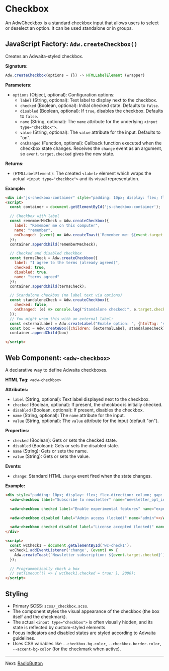 # Checkbox

An AdwCheckbox is a standard checkbox input that allows users to select or deselect an option. It can be used standalone or in groups.

## JavaScript Factory: `Adw.createCheckbox()`

Creates an Adwaita-styled checkbox.

**Signature:**

```javascript
Adw.createCheckbox(options = {}) -> HTMLLabelElement (wrapper)
```

**Parameters:**

*   `options` (Object, optional): Configuration options:
    *   `label` (String, optional): Text label to display next to the checkbox.
    *   `checked` (Boolean, optional): Initial checked state. Defaults to `false`.
    *   `disabled` (Boolean, optional): If `true`, disables the checkbox. Defaults to `false`.
    *   `name` (String, optional): The `name` attribute for the underlying `<input type="checkbox">`.
    *   `value` (String, optional): The `value` attribute for the input. Defaults to "on".
    *   `onChanged` (Function, optional): Callback function executed when the checkbox state changes. Receives the `change` event as an argument, so `event.target.checked` gives the new state.

**Returns:**

*   `(HTMLLabelElement)`: The created `<label>` element which wraps the actual `<input type="checkbox">` and its visual representation.

**Example:**

```html
<div id="js-checkbox-container" style="padding: 10px; display: flex; flex-direction: column; gap: 10px;"></div>
<script>
  const container = document.getElementById('js-checkbox-container');

  // Checkbox with label
  const rememberMeCheck = Adw.createCheckbox({
    label: "Remember me on this computer",
    name: "remember",
    onChanged: (event) => Adw.createToast(`Remember me: ${event.target.checked}`)
  });
  container.appendChild(rememberMeCheck);

  // Checked and disabled checkbox
  const termsCheck = Adw.createCheckbox({
    label: "I agree to the terms (already agreed)",
    checked: true,
    disabled: true,
    name: "terms_agreed"
  });
  container.appendChild(termsCheck);

  // Standalone checkbox (no label text via options)
  const standaloneCheck = Adw.createCheckbox({
    checked: false,
    onChanged: (e) => console.log("Standalone checked:", e.target.checked)
  });
  // You might wrap this with an external label:
  const externalLabel = Adw.createLabel("Enable option: ", {htmlTag: 'span'});
  const box = Adw.createBox({children: [externalLabel, standaloneCheck], align: "center"});
  container.appendChild(box)

</script>
```

## Web Component: `<adw-checkbox>`

A declarative way to define Adwaita checkboxes.

**HTML Tag:** `<adw-checkbox>`

**Attributes:**

*   `label` (String, optional): Text label displayed next to the checkbox.
*   `checked` (Boolean, optional): If present, the checkbox is initially checked.
*   `disabled` (Boolean, optional): If present, disables the checkbox.
*   `name` (String, optional): The `name` attribute for the input.
*   `value` (String, optional): The `value` attribute for the input (default "on").

**Properties:**

*   `checked` (Boolean): Gets or sets the checked state.
*   `disabled` (Boolean): Gets or sets the disabled state.
*   `name` (String): Gets or sets the name.
*   `value` (String): Gets or sets the value.

**Events:**

*   `change`: Standard HTML `change` event fired when the state changes.

**Example:**

```html
<div style="padding: 10px; display: flex; flex-direction: column; gap: 10px;">
  <adw-checkbox label="Subscribe to newsletter" name="newsletter_opt_in" id="wc-check1"></adw-checkbox>

  <adw-checkbox checked label="Enable experimental features" name="experimental"></adw-checkbox>

  <adw-checkbox disabled label="Admin access (locked)" name="admin"></adw-checkbox>

  <adw-checkbox checked disabled label="License accepted (locked)" name="license"></adw-checkbox>
</div>

<script>
  const wcCheck1 = document.getElementById('wc-check1');
  wcCheck1.addEventListener('change', (event) => {
    Adw.createToast(`Newsletter subscription: ${event.target.checked}`);
  });

  // Programmatically check a box
  // setTimeout(() => { wcCheck1.checked = true; }, 2000);
</script>
```

## Styling

*   Primary SCSS: `scss/_checkbox.scss`.
*   The component styles the visual appearance of the checkbox (the box itself and the checkmark).
*   The actual `<input type="checkbox">` is often visually hidden, and its state is reflected by custom-styled elements.
*   Focus indicators and disabled states are styled according to Adwaita guidelines.
*   Uses CSS variables like `--checkbox-bg-color`, `--checkbox-border-color`, `--accent-bg-color` (for the checkmark when active).

---
Next: [RadioButton](./radiobutton.md)
